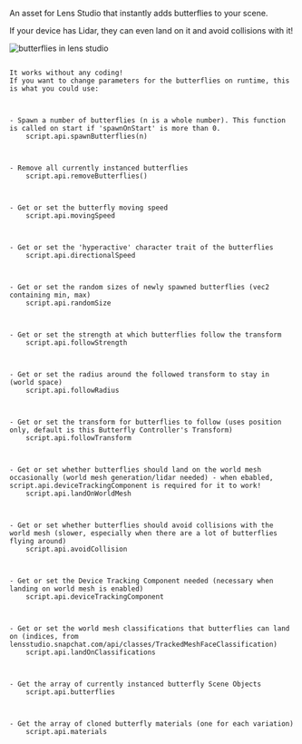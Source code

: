 An asset for Lens Studio that instantly adds butterflies to your scene.

If your device has Lidar, they can even land on it and avoid collisions with it!



![butterflies in lens studio](https://maxvanleeuwen.com/wp-content/uploads/Butterflies_thumb.gif)



<pre><code>
It works without any coding!
If you want to change parameters for the butterflies on runtime, this is what you could use:



- Spawn a number of butterflies (n is a whole number). This function is called on start if 'spawnOnStart' is more than 0.
	script.api.spawnButterflies(n)



- Remove all currently instanced butterflies
	script.api.removeButterflies()



- Get or set the butterfly moving speed
	script.api.movingSpeed



- Get or set the 'hyperactive' character trait of the butterflies
	script.api.directionalSpeed



- Get or set the random sizes of newly spawned butterflies (vec2 containing min, max)
	script.api.randomSize



- Get or set the strength at which butterflies follow the transform
	script.api.followStrength



- Get or set the radius around the followed transform to stay in (world space)
	script.api.followRadius



- Get or set the transform for butterflies to follow (uses position only, default is this Butterfly Controller's Transform)
	script.api.followTransform



- Get or set whether butterflies should land on the world mesh occasionally (world mesh generation/lidar needed) - when ebabled, script.api.deviceTrackingComponent is required for it to work!
	script.api.landOnWorldMesh



- Get or set whether butterflies should avoid collisions with the world mesh (slower, especially when there are a lot of butterflies flying around)
	script.api.avoidCollision



- Get or set the Device Tracking Component needed (necessary when landing on world mesh is enabled)
	script.api.deviceTrackingComponent



- Get or set the world mesh classifications that butterflies can land on (indices, from lensstudio.snapchat.com/api/classes/TrackedMeshFaceClassification)
	script.api.landOnClassifications



- Get the array of currently instanced butterfly Scene Objects
	script.api.butterflies



- Get the array of cloned butterfly materials (one for each variation)
	script.api.materials
